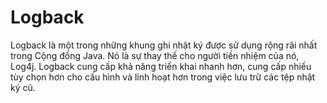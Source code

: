 # Logback
Logback là một trong những khung ghi nhật ký được sử dụng rộng rãi nhất trong Cộng đồng Java. Nó là sự thay thế cho người tiền nhiệm của nó, Log4j. Logback cung cấp khả năng triển khai nhanh hơn, cung cấp nhiều tùy chọn hơn cho cấu hình và linh hoạt hơn trong việc lưu trữ các tệp nhật ký cũ.